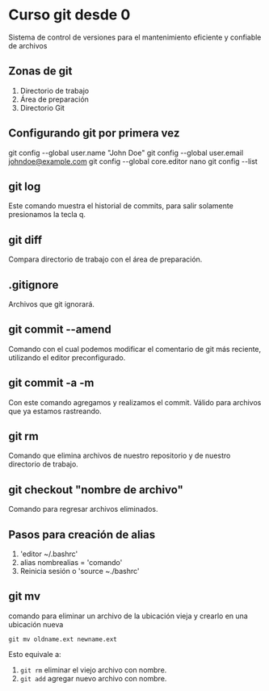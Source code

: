 # Curso git desde 0
Sistema de control de versiones para el mantenimiento eficiente y confiable de archivos

## Zonas de git
1. Directorio de trabajo
2. Área de preparación
3. Directorio Git

## Configurando git por primera vez 
git config --global user.name "John Doe"
git config --global user.email johndoe@example.com
git config --global core.editor nano
git config --list

## git log
Este comando muestra el historial de commits, para salir solamente presionamos la tecla q.

## git diff
Compara directorio de trabajo con el área de preparación.

## .gitignore
Archivos que git ignorará.

## git commit --amend
Comando con el cual podemos modificar el comentario de git más reciente, utilizando el editor preconfigurado.

## git commit -a -m
Con este comando agregamos y realizamos el commit. Válido para archivos que ya estamos rastreando.

## git rm
Comando que elimina archivos de nuestro repositorio y de nuestro directorio de trabajo.

## git checkout "nombre de archivo"
Comando para regresar archivos eliminados.

## Pasos para creación de alias
1. 'editor ~/.bashrc'
2. alias nombrealias = 'comando'
3. Reinicia sesión o 'source ~./bashrc'

## git mv
comando para eliminar un archivo de la ubicación vieja y crearlo en una ubicación nueva
```
git mv oldname.ext newname.ext
```
Esto equivale a:
1. `git rm` eliminar el viejo archivo con nombre.
2. `git add` agregar nuevo archivo con nombre.
